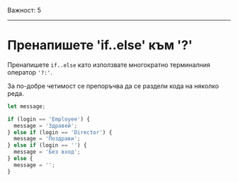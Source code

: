 Важност: 5

---

# Пренапишете 'if..else' към '?'

Пренапишете `if..else` като използвате многократно терминалния оператор `'?:'`.

За по-добре четимост се препоръчва да се раздели кода на няколко реда.

```js
let message;

if (login == 'Employee') {
  message = 'Здравей';
} else if (login == 'Director') {
  message = 'Поздрави';
} else if (login == '') {
  message = 'Без вход';
} else {
  message = '';
}
```
